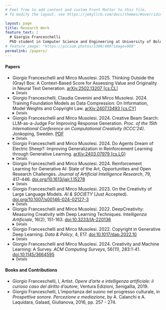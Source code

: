 ```yaml
---
# Feel free to add content and custom Front Matter to this file.
# To modify the layout, see https://jekyllrb.com/docs/themes/#overriding-theme-defaults

layout: page
title: Research Work
feature_text: |
  # Giorgio Franceschelli
  PhD student in Computer Science and Engineering at University of Bologna.
# feature_image: "https://picsum.photos/1300/400?image=989"
permalink: /papers/
---
```


#### Papers

* Giorgio Franceschelli and Mirco Musolesi. 2025. Thinking Outside the (Gray) Box: A Context-Based Score for Assessing Value and Originality in Neural Text Generation. [arXiv:2502.13207 [cs.CL]](https://arxiv.org/abs/2502.13207) <details style='font-size:80%; text-align:justify'>     Despite the increasing use of large language models for creative tasks, their outputs often lack diversity. Common solutions, such as sampling at higher temperatures, can compromise the quality of the results. Drawing on information theory, we propose a context-based score to quantitatively evaluate value and originality. This score incentivizes accuracy and adherence to the request while fostering divergence from the learned distribution. We propose using our score as a reward in a reinforcement learning framework to fine-tune large language models for maximum performance. We validate our strategy through experiments in poetry generation and math problem solving, demonstrating that it enhances the value and originality of the generated solutions.</details>
* Giorgio Franceschelli, Claudia Cevenini and Mirco Musolesi. 2024. Training Foundation Models as Data Compression: On Information, Model Weights and Copyright Law. [arXiv:2407.13493 [cs.CY]](https://arxiv.org/abs/2407.13493) <details style='font-size:80%; text-align:justify'>The training process of foundation models as for other classes of deep learning systems is based on minimizing the reconstruction error over a training set. For this reason, they are susceptible to the memorization and subsequent reproduction of training samples. In this paper, we introduce a _training-as-compressing_ perspective, wherein the model's weights embody a compressed representation of the training data. From a copyright standpoint, this point of view implies that the weights could be considered a reproduction or a derivative work of a potentially protected set of works. We investigate the technical and legal challenges that emerge from this framing of the copyright of outputs generated by foundation models, including their implications for practitioners and researchers. We demonstrate that adopting an information-centric approach to the problem presents a promising pathway for tackling these emerging complex legal issues.</details>
* Giorgio Franceschelli and Mirco Musolesi. 2024. Creative Beam Search: LLM-as-a-Judge For Improving Response Generation. _Proc. of the 15th International Conference on Computational Creativity (ICCC'24)_. Jonkoping, Sweden. [PDF](https://computationalcreativity.net/iccc24/short-papers/ICCC24_paper_161.pdf) <details style='font-size:80%; text-align:justify'>Large language models are revolutionizing several areas, including artificial creativity. However, the process of generation in machines profoundly diverges from that observed in humans. In particular, machine generation is characterized by a lack of intentionality and an underlying creative process. We propose a method called Creative Beam Search that uses Diverse Beam Search and LLM-as-a-Judge to perform response generation and response validation. The results of a qualitative experiment show how our approach can provide better output than standard sampling techniques. We also show that the response validation step is a necessary complement to the response generation step.</details>
* Giorgio Franceschelli and Mirco Musolesi. 2024. Do Agents Dream of Electric Sheep?: Improving Generalization in Reinforcement Learning through Generative Learning. [arXiv:2403.07979 [cs.LG]](https://arxiv.org/abs/2403.07979) <details style='font-size:80%; text-align:justify'>The Overfitted Brain hypothesis suggests dreams happen to allow generalization in the human brain. Here, we ask if the same is true for reinforcement learning agents as well. Given limited experience in a real environment, we use imagination-based reinforcement learning to train a policy on dream-like episodes, where non-imaginative, predicted trajectories are modified through generative augmentations. Experiments on four ProcGen environments show that, compared to classic imagination and offline training on collected experience, our method can reach a higher level of generalization when dealing with sparsely rewarded environments.</details>
* Giorgio Franceschelli and Mirco Musolesi. 2024. Reinforcement Learning for Generative AI: State of the Art, Opportunities and Open Research Challenges. _Journal of Artificial Intelligence Research_, 79, 417-446. [doi.org/10.1613/jair.1.15278](https://jair.org/index.php/jair/article/view/15278) <details style='font-size:80%; text-align:justify'>Generative Artificial Intelligence (AI) is one of the most exciting developments in Computer Science of the last decade. At the same time, Reinforcement Learning (RL) has emerged as a very successful paradigm for a variety of machine learning tasks. In this survey, we discuss the state of the art, opportunities and open research questions in applying RL to generative AI. In particular, we will discuss three types of applications, namely, RL as an alternative way for generation without specified objectives; as a way for generating outputs while concurrently maximizing an objective function; and, finally, as a way of embedding desired characteristics, which cannot be easily captured by means of an objective function, into the generative process. We conclude the survey with an in-depth discussion of the opportunities and challenges in this fascinating emerging area.</details>
* Giorgio Franceschelli and Mirco Musolesi. 2023. On the Creativity of Large Language Models. _AI & SOCIETY_ (Just Accepted). [doi.org/10.1007/s00146-024-02127-3](https://link.springer.com/article/10.1007/s00146-024-02127-3) <details style='font-size:80%; text-align:justify'>Large Language Models (LLMs) are revolutionizing several areas of Artificial Intelligence. One of the most remarkable applications is creative writing, e.g., poetry or storytelling: the generated outputs are often of astonishing quality. However, a natural question arises: can LLMs be really considered creative? In this article we firstly analyze the development of LLMs under the lens of creativity theories, investigating the key open questions and challenges. In particular, we focus our discussion around the dimensions of value, novelty and surprise as proposed by Margaret Boden in her work. Then, we consider different classic perspectives, namely product, process, press and person. We discuss a set of ``easy'' and ``hard'' problems in machine creativity, presenting them in relation to LLMs. Finally, we examine the societal impact of these technologies with a particular focus on the creative industries, analyzing the opportunities offered by them, the challenges arising by them and the potential associated risks, from both legal and ethical points of view.</details>
* Giorgio Franceschelli and Mirco Musolesi. 2022. DeepCreativity: Measuring Creativity with Deep Learning Techniques. _Intelligenza Artificiale_, 16(2), 151-163. [doi:10.3233/IA-220136](https://content.iospress.com/articles/intelligenza-artificiale/ia220136) <details style='font-size:80%; text-align:justify'>Measuring machine creativity is one of the most fascinating challenges in Artificial Intelligence. This paper explores the possibility of using generative learning techniques for automatic assessment of creativity. The proposed solution does not involve human judgement, it is modular and of general applicability. We introduce a new measure, namely DeepCreativity, based on Margaret Boden’s definition of creativity as composed by value, novelty and surprise. We evaluate our methodology (and related measure) considering a case study, i.e., the generation of 19th century American poetry, showing its effectiveness and expressiveness.</details>
* Giorgio Franceschelli and Mirco Musolesi. 2022. Copyright in Generative Deep Learning. _Data & Policy_, 4, E17. [doi:10.1017/dap.2022.10](https://www.cambridge.org/core/journals/data-and-policy/article/copyright-in-generative-deep-learning/C401539FDF79A6AC6CEE8C5256508B5E#) <details style='font-size:80%; text-align:justify'>Machine-generated artworks are now part of the contemporary art scene: they are attracting significant investments and they are presented in exhibitions together with those created by human artists. These artworks are mainly based on generative deep learning (GDL) techniques, which have seen a formidable development and remarkable refinement in the very recent years. Given the inherent characteristics of these techniques, a series of novel legal problems arise. In this article, we consider a set of key questions in the area of GDL for the arts, including the following: is it possible to use copyrighted works as training set for generative models? How do we legally store their copies in order to perform the training process? Who (if someone) will own the copyright on the generated data? We try to answer these questions considering the law in force in both the United States and the European Union, and potential future alternatives. We then extend our analysis to code generation, which is an emerging area of GDL. Finally, we also formulate a set of practical guidelines for artists and developers working on deep learning generated art, as well as some policy suggestions for policymakers. </details>
* Giorgio Franceschelli and Mirco Musolesi. 2024. Creativity and Machine Learning: A Survey. _ACM Computing Surveys_, 56(11), 283:1-41. [doi:10.1145/3664595](https://doi.org/10.1145/3664595) <details style='font-size:80%; text-align:justify'>There is a growing interest in the area of machine learning and creativity. This survey presents an overview of the history and the state of the art of computational creativity theories, key machine learning techniques (including generative deep learning), and corresponding automatic evaluation methods. After presenting a critical discussion of the key contributions in this area, we outline the current research challenges and emerging opportunities in this field.</details>

#### Books and Contributions

* Giorgio Franceschelli, I, Artist. _Opere d’arte e intelligenza artificiale: il curioso caso del diritto d’autore_, Ventura Edizioni, Senigallia, 2019.
* Giorgio Franceschelli, L’importanza del suono nel progresso culturale, in _Prospettive sonore. Percezione e mediazione_, by A. Calanchi e A. Laquidara, Galaad, Giulianova, 2016, pp. 257 - 274.

